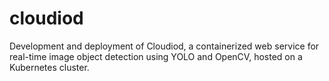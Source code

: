 # cloudiod
Development and deployment of Cloudiod, a containerized web service for real-time image object detection using YOLO and OpenCV, hosted on a Kubernetes cluster.
